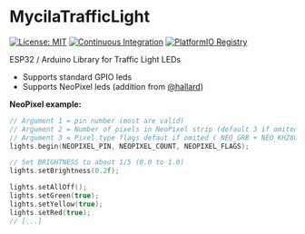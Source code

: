 # MycilaTrafficLight

[![License: MIT](https://img.shields.io/badge/License-MIT-yellow.svg)](https://opensource.org/licenses/MIT)
[![Continuous Integration](https://github.com/mathieucarbou/MycilaTrafficLight/actions/workflows/ci.yml/badge.svg)](https://github.com/mathieucarbou/MycilaTrafficLight/actions/workflows/ci.yml)
[![PlatformIO Registry](https://badges.registry.platformio.org/packages/mathieucarbou/library/MycilaTrafficLight.svg)](https://registry.platformio.org/libraries/mathieucarbou/MycilaTrafficLight)

ESP32 / Arduino Library for Traffic Light LEDs

- Supports standard GPIO leds
- Supports NeoPixel leds (addition from [@hallard](https://github.com/hallard))

**NeoPixel example:**

```cpp
// Argument 1 = pin number (most are valid)
// Argument 2 = Number of pixels in NeoPixel strip (default 3 if omited)
// Argument 3 = Pixel type flags defaut if omited ( NEO_GRB + NEO_KHZ800 )
lights.begin(NEOPIXEL_PIN, NEOPIXEL_COUNT, NEOPIXEL_FLAGS);

// Set BRIGHTNESS to about 1/5 (0.0 to 1.0)
lights.setBrightness(0.2f);

lights.setAllOff();
lights.setGreen(true);
lights.setYellow(true);
lights.setRed(true);
// [...]
```
